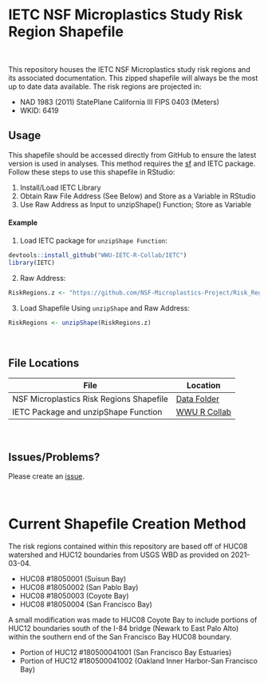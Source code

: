 # IETC NSF Microplastics Study Risk Region Shapefile

<br>

This repository houses the IETC NSF Microplastics study risk regions and its associated documentation. This zipped shapefile will always be the most up to date data available. The risk regions are projected in:

- NAD 1983 (2011) StatePlane California III FIPS 0403 (Meters)
- WKID: 6419

## Usage

This shapefile should be accessed directly from GitHub to ensure the latest version is used in analyses. This method requires the [sf](https://r-spatial.github.io/sf/) and IETC package. Follow these steps to use this shapefile in RStudio:

1. Install/Load IETC Library
2. Obtain Raw File Address (See Below) and Store as a Variable in RStudio
3. Use Raw Address as Input to unzipShape() Function; Store as Variable

#### Example

1. Load IETC package for `unzipShape Function`:
```R
devtools::install_github("WWU-IETC-R-Collab/IETC")
library(IETC)
```
2. Raw Address:
```R
RiskRegions.z <- "https://github.com/NSF-Microplastics-Project/Risk_Region.shapefile/raw/main/Data/SFB_RiskRegions_20210304.zip"
```
3. Load Shapefile Using `unzipShape` and Raw Address:
```R
RiskRegions <- unzipShape(RiskRegions.z)
```

<br>

## File Locations

File | Location
------------ | -------------
NSF Microplastics Risk Regions Shapefile | [Data Folder](https://github.com/NSF-Microplastics-Project/Risk_Region.shapefile/tree/main/Data)
IETC Package and unzipShape Function | [WWU R Collab](https://github.com/WWU-IETC-R-Collab/IETC)

<br>

## Issues/Problems?

Please create an [issue](https://github.com/NSF-Microplastics-Project/Risk_Region.shapefile/issues).

<br>

# Current Shapefile Creation Method

The risk regions contained within this repository are based off of HUC08 watershed and HUC12 boundaries from USGS WBD as provided on 2021-03-04.

* HUC08 #18050001 (Suisun Bay)
* HUC08 #18050002 (San Pablo Bay)
* HUC08 #18050003 (Coyote Bay)
* HUC08 #18050004 (San Francisco Bay)

A small modification was made to HUC08 Coyote Bay to include portions of HUC12 boundaries south of the I-84 bridge (Newark to East Palo Alto) within the southern end of the San Francisco Bay HUC08 boundary.

* Portion of HUC12 #180500041001 (San Francisco Bay Estuaries)
* Portion of HUC12 #180500041002 (Oakland Inner Harbor-San Francisco Bay)
